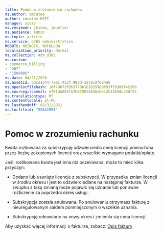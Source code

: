 ```yaml
---
title: Pomoc w zrozumieniu rachunku
ms.author: cmcatee
author: cmcatee-MSFT
manager: scotv
ms.reviewer: jkinma, jmueller
ms.audience: Admin
ms.topic: article
ms.service: o365-administration
ROBOTS: NOINDEX, NOFOLLOW
localization_priority: Normal
ms.collection: Adm_O365
ms.custom:
- commerce_billing
- "267"
- "1500005"
ms.date: 04/21/2020
ms.assetid: bdcd1344-7a01-4a3f-90ad-3e7bc0f684a9
ms.openlocfilehash: 18f78073f963778b163835989f93f79309f451bb
ms.sourcegitcommit: e781da003fb7b878854846cbe12b13b9dca8df92
ms.translationtype: MT
ms.contentlocale: pl-PL
ms.lasthandoff: 08/31/2021
ms.locfileid: "58842091"
---
```

# <a name="help-understanding-your-bill"></a>Pomoc w zrozumieniu rachunku

Kwota rozliowana za subskrypcję odzwierciedla cenę licencji pomnożona przez liczbę zakupionych licencji oraz wszelkie wymagane podatki/opłaty.
  
Jeśli rozlikowana kwota jest inna niż oczekiwana, może to mieć kilka przyczyn:
  
- Dodano lub usunięto licencje z subskrypcji. W przypadku zmian licencji w środku okresu i jest to odzwierciedlane na następnej fakturze. W związku z taką zmianą może pojawić się uznanie lub ponowne rozliczenie za poprzedni okres usługi.

- Subskrypcja została anulowana. Po anulowaniu otrzymasz fakturę z nieuregulowanym saldem pomniejszonym o wszelkie uznania.

- Subskrypcję odnowiono na nowy okres i zmieniła się cena licencji.

Aby uzyskać więcej informacji o fakturze, zobacz: [Opis faktury](https://docs.microsoft.com/microsoft-365/commerce/billing-and-payments/understand-your-invoice2)
